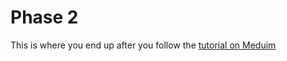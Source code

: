 # Phase 2

This is where you end up after you follow the [tutorial on Meduim](https://medium.com/@dane.mackier/breaking-down-tiktoks-ui-using-flutter-8489fe4ad944)
